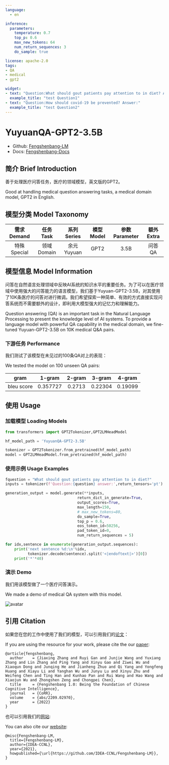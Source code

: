 ```yaml
---
language: 
  - en

inference: 
  parameters:
    temperature: 0.7
    top_p: 0.6
    max_new_tokens: 64
    num_return_sequences: 3
    do_sample: true

license: apache-2.0
tags:
- QA
- medical 
- gpt2

widget:
- text: "Question:What should gout patients pay attention to in diet? Answer:"
  example_title: "test Question1"
- text: "Question:How should covid-19 be prevented? Answer:"
  example_title: "test Question2"
---
```


# YuyuanQA-GPT2-3.5B

- Github: [Fengshenbang-LM](https://github.com/IDEA-CCNL/Fengshenbang-LM)
- Docs: [Fengshenbang-Docs](https://fengshenbang-doc.readthedocs.io/)

## 简介 Brief Introduction

善于处理医疗问答任务，医疗的领域模型，英文版的GPT2。

Good at handling medical question answering tasks, a medical domain model, GPT2 in English.

## 模型分类 Model Taxonomy

|  需求 Demand  | 任务 Task       | 系列 Series      | 模型 Model    | 参数 Parameter | 额外 Extra |
|  :----:  | :----:  | :----:  | :----:  | :----:  | :----:  |
| 特殊 Special | 领域 Domain | 余元 Yuyuan | GPT2 |      3.5B      |     问答 QA    |

## 模型信息 Model Information

问答在自然语言处理领域中反映AI系统的知识水平的重要任务。为了可以在医疗领域中使用强大的问答能力的语言模型，我们基于Yuyuan-GPT2-3.5B，对其使用了10K条医疗的问答对进行微调。我们希望探索一种简单、有效的方式直接实现问答系统而不需要额外的设计，即利用大模型强大的记忆力和理解能力。 

Question answering (QA) is an important task in the Natural Language Processing to present the knowledge level of AI systems. To provide a language model with powerful QA capability in the medical domain, we fine-tuned Yuyuan-GPT2-3.5B on 10K medical Q&A pairs. 

### 下游任务 Performance

我们测试了该模型在未见过的100条QA对上的表现：

We tested the model on 100 unseen QA pairs:

| gram | 1-gram | 2-gram | 3-gram | 4-gram |
| :----: | :----: |:----: | :----: | :----: |
| bleu score  | 0.357727 | 0.2713 | 0.22304 | 0.19099 |

## 使用 Usage

### 加载模型 Loading Models

```python 
from transformers import GPT2Tokenizer,GPT2LMHeadModel

hf_model_path = 'YuyuanQA-GPT2-3.5B'

tokenizer = GPT2Tokenizer.from_pretrained(hf_model_path)
model = GPT2LMHeadModel.from_pretrained(hf_model_path)
```

### 使用示例 Usage Examples

```python
fquestion = "What should gout patients pay attention to in diet?"
inputs = tokenizer(f'Question:{question} answer:',return_tensors='pt')

generation_output = model.generate(**inputs,
                                return_dict_in_generate=True,
                                output_scores=True,
                                max_length=150,
                                # max_new_tokens=80,
                                do_sample=True,
                                top_p = 0.6,
                                eos_token_id=50256,
                                pad_token_id=0,
                                num_return_sequences = 5)

for idx,sentence in enumerate(generation_output.sequences):
    print('next sentence %d:\n'%idx,
          tokenizer.decode(sentence).split('<|endoftext|>')[0])
    print('*'*40)

```

### 演示 Demo

我们用该模型做了一个医疗问答演示。

We made a demo of medical QA system with this model. 

![avatar](https://huggingface.co/IDEA-CCNL/YuyuanQA-GPT2-3.5B/resolve/main/QA-DEMO.png)

## 引用 Citation

如果您在您的工作中使用了我们的模型，可以引用我们的[论文](https://arxiv.org/abs/2209.02970)：

If you are using the resource for your work, please cite the our [paper](https://arxiv.org/abs/2209.02970):

```text
@article{fengshenbang,
  author    = {Jiaxing Zhang and Ruyi Gan and Junjie Wang and Yuxiang Zhang and Lin Zhang and Ping Yang and Xinyu Gao and Ziwei Wu and Xiaoqun Dong and Junqing He and Jianheng Zhuo and Qi Yang and Yongfeng Huang and Xiayu Li and Yanghan Wu and Junyu Lu and Xinyu Zhu and Weifeng Chen and Ting Han and Kunhao Pan and Rui Wang and Hao Wang and Xiaojun Wu and Zhongshen Zeng and Chongpei Chen},
  title     = {Fengshenbang 1.0: Being the Foundation of Chinese Cognitive Intelligence},
  journal   = {CoRR},
  volume    = {abs/2209.02970},
  year      = {2022}
}
```

也可以引用我们的[网站](https://github.com/IDEA-CCNL/Fengshenbang-LM/):

You can also cite our [website](https://github.com/IDEA-CCNL/Fengshenbang-LM/):

```text
@misc{Fengshenbang-LM,
  title={Fengshenbang-LM},
  author={IDEA-CCNL},
  year={2021},
  howpublished={\url{https://github.com/IDEA-CCNL/Fengshenbang-LM}},
}
```
